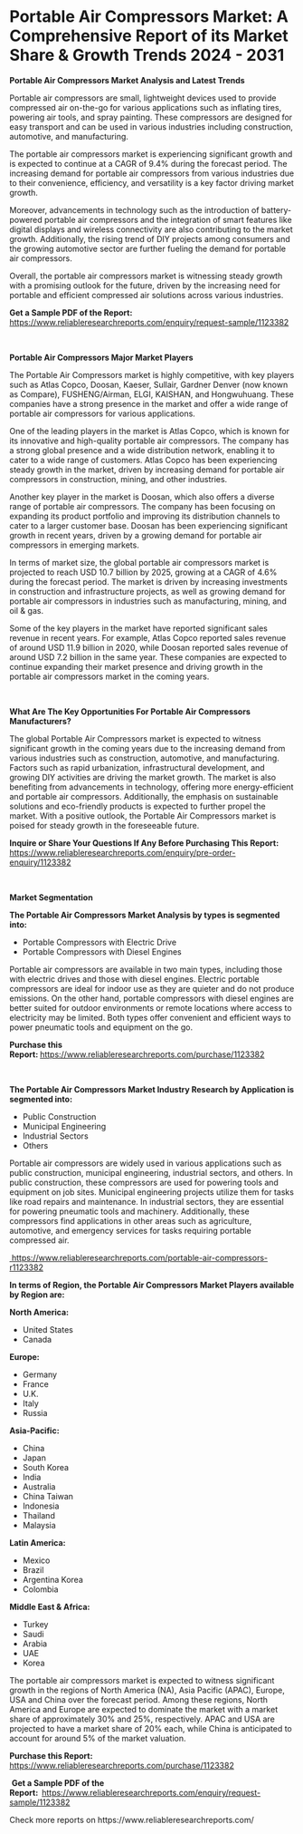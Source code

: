<p><h1>Portable Air Compressors Market: A Comprehensive Report of its Market Share & Growth Trends 2024 - 2031</h1></p><p><strong>Portable Air Compressors Market Analysis and Latest Trends</strong></p>
<p><p>Portable air compressors are small, lightweight devices used to provide compressed air on-the-go for various applications such as inflating tires, powering air tools, and spray painting. These compressors are designed for easy transport and can be used in various industries including construction, automotive, and manufacturing.</p><p>The portable air compressors market is experiencing significant growth and is expected to continue at a CAGR of 9.4% during the forecast period. The increasing demand for portable air compressors from various industries due to their convenience, efficiency, and versatility is a key factor driving market growth.</p><p>Moreover, advancements in technology such as the introduction of battery-powered portable air compressors and the integration of smart features like digital displays and wireless connectivity are also contributing to the market growth. Additionally, the rising trend of DIY projects among consumers and the growing automotive sector are further fueling the demand for portable air compressors.</p><p>Overall, the portable air compressors market is witnessing steady growth with a promising outlook for the future, driven by the increasing need for portable and efficient compressed air solutions across various industries.</p></p>
<p><strong>Get a Sample PDF of the Report:&nbsp;</strong> <a href="https://www.reliableresearchreports.com/enquiry/request-sample/1123382">https://www.reliableresearchreports.com/enquiry/request-sample/1123382</a></p>
<p>&nbsp;</p>
<p><strong>Portable Air Compressors Major Market Players</strong></p>
<p><p>The Portable Air Compressors market is highly competitive, with key players such as Atlas Copco, Doosan, Kaeser, Sullair, Gardner Denver (now known as Compare), FUSHENG/Airman, ELGI, KAISHAN, and Hongwuhuang. These companies have a strong presence in the market and offer a wide range of portable air compressors for various applications.</p><p>One of the leading players in the market is Atlas Copco, which is known for its innovative and high-quality portable air compressors. The company has a strong global presence and a wide distribution network, enabling it to cater to a wide range of customers. Atlas Copco has been experiencing steady growth in the market, driven by increasing demand for portable air compressors in construction, mining, and other industries.</p><p>Another key player in the market is Doosan, which also offers a diverse range of portable air compressors. The company has been focusing on expanding its product portfolio and improving its distribution channels to cater to a larger customer base. Doosan has been experiencing significant growth in recent years, driven by a growing demand for portable air compressors in emerging markets.</p><p>In terms of market size, the global portable air compressors market is projected to reach USD 10.7 billion by 2025, growing at a CAGR of 4.6% during the forecast period. The market is driven by increasing investments in construction and infrastructure projects, as well as growing demand for portable air compressors in industries such as manufacturing, mining, and oil & gas.</p><p>Some of the key players in the market have reported significant sales revenue in recent years. For example, Atlas Copco reported sales revenue of around USD 11.9 billion in 2020, while Doosan reported sales revenue of around USD 7.2 billion in the same year. These companies are expected to continue expanding their market presence and driving growth in the portable air compressors market in the coming years.</p></p>
<p>&nbsp;</p>
<p><strong>What Are The Key Opportunities For Portable Air Compressors Manufacturers?</strong></p>
<p><p>The global Portable Air Compressors market is expected to witness significant growth in the coming years due to the increasing demand from various industries such as construction, automotive, and manufacturing. Factors such as rapid urbanization, infrastructural development, and growing DIY activities are driving the market growth. The market is also benefiting from advancements in technology, offering more energy-efficient and portable air compressors. Additionally, the emphasis on sustainable solutions and eco-friendly products is expected to further propel the market. With a positive outlook, the Portable Air Compressors market is poised for steady growth in the foreseeable future.</p></p>
<p><strong>Inquire or Share Your Questions If Any Before Purchasing This Report:</strong> <a href="https://www.reliableresearchreports.com/enquiry/pre-order-enquiry/1123382">https://www.reliableresearchreports.com/enquiry/pre-order-enquiry/1123382</a></p>
<p>&nbsp;</p>
<p><strong>Market Segmentation</strong></p>
<p><strong>The Portable Air Compressors Market Analysis by types is segmented into:</strong></p>
<p><ul><li>Portable Compressors with Electric Drive</li><li>Portable Compressors with Diesel Engines</li></ul></p>
<p><p>Portable air compressors are available in two main types, including those with electric drives and those with diesel engines. Electric portable compressors are ideal for indoor use as they are quieter and do not produce emissions. On the other hand, portable compressors with diesel engines are better suited for outdoor environments or remote locations where access to electricity may be limited. Both types offer convenient and efficient ways to power pneumatic tools and equipment on the go.</p></p>
<p><strong>Purchase this Report:&nbsp;</strong><a href="https://www.reliableresearchreports.com/purchase/1123382">https://www.reliableresearchreports.com/purchase/1123382</a></p>
<p>&nbsp;</p>
<p><strong>The Portable Air Compressors Market Industry Research by Application is segmented into:</strong></p>
<p><ul><li>Public Construction</li><li>Municipal Engineering</li><li>Industrial Sectors</li><li>Others</li></ul></p>
<p><p>Portable air compressors are widely used in various applications such as public construction, municipal engineering, industrial sectors, and others. In public construction, these compressors are used for powering tools and equipment on job sites. Municipal engineering projects utilize them for tasks like road repairs and maintenance. In industrial sectors, they are essential for powering pneumatic tools and machinery. Additionally, these compressors find applications in other areas such as agriculture, automotive, and emergency services for tasks requiring portable compressed air.</p></p>
<p><a href="https://www.reliableresearchreports.com/portable-air-compressors-r1123382">&nbsp;https://www.reliableresearchreports.com/portable-air-compressors-r1123382</a></p>
<p><strong>In terms of Region, the Portable Air Compressors Market Players available by Region are:</strong></p>
<p>
    <p> <strong> North America: </strong>
        <ul>
            <li>United States</li>
            <li>Canada</li>
        </ul>
        </p> 
    <p> <strong> Europe: </strong>
        <ul>
            <li>Germany</li>
            <li>France</li>
            <li>U.K.</li>
            <li>Italy</li>
            <li>Russia</li>
        </ul>
        </p> 
    <p> <strong> Asia-Pacific: </strong>
        <ul>
            <li>China</li>
            <li>Japan</li>
            <li>South Korea</li>
            <li>India</li>
            <li>Australia</li>
            <li>China Taiwan</li>
            <li>Indonesia</li>
            <li>Thailand</li>
            <li>Malaysia</li>
        </ul>
        </p> 
    <p> <strong> Latin America: </strong>
        <ul>
            <li>Mexico</li>
            <li>Brazil</li>
            <li>Argentina Korea</li>
            <li>Colombia</li>
        </ul>
        </p> 
    <p> <strong> Middle East & Africa: </strong>
        <ul>
            <li>Turkey</li>
            <li>Saudi</li>
            <li>Arabia</li>
            <li>UAE</li>
            <li>Korea</li>
        </ul>
    </p>
    </p>
<p><p>The portable air compressors market is expected to witness significant growth in the regions of North America (NA), Asia Pacific (APAC), Europe, USA and China over the forecast period. Among these regions, North America and Europe are expected to dominate the market with a market share of approximately 30% and 25%, respectively. APAC and USA are projected to have a market share of 20% each, while China is anticipated to account for around 5% of the market valuation.</p></p>
<p><strong>Purchase this Report: </strong><a href="https://www.reliableresearchreports.com/purchase/1123382">https://www.reliableresearchreports.com/purchase/1123382</a></p>
<p>&nbsp;<strong>Get a Sample PDF of the Report:&nbsp;&nbsp;</strong><a href="https://www.reliableresearchreports.com/enquiry/request-sample/1123382">https://www.reliableresearchreports.com/enquiry/request-sample/1123382</a></p>
<p><strong></strong></p>
<p>Check more reports on https://www.reliableresearchreports.com/</p>